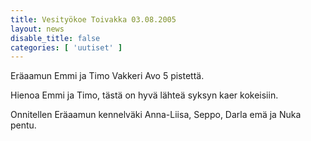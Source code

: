 ```yaml
---
title: Vesityökoe Toivakka 03.08.2005
layout: news
disable_title: false
categories: [ 'uutiset' ]
---
```


Eräaamun Emmi ja Timo Vakkeri Avo 5 pistettä.

Hienoa Emmi ja Timo, tästä on hyvä lähteä syksyn kaer kokeisiin.

Onnitellen Eräaamun kennelväki Anna-Liisa, Seppo, Darla emä ja Nuka pentu.